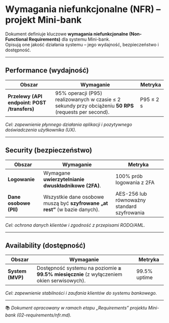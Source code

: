 #  Wymagania niefunkcjonalne (NFR) – projekt Mini-bank

Dokument definiuje kluczowe **wymagania niefunkcjonalne (Non-Functional Requirements)** dla systemu Mini-bank.  
Opisują one jakość działania systemu – jego wydajność, bezpieczeństwo i dostępność.

---

##  Performance (wydajność)

| Obszar | Wymaganie | Metryka |
|---------|------------|---------|
| **Przelewy (API endpoint: POST /transfers)** | 95% operacji (P95) realizowanych w czasie ≤ 2 sekundy przy obciążeniu **50 RPS** (requests per second). | P95 ≤ 2 s |

 *Cel: zapewnienie płynnego działania aplikacji i pozytywnego doświadczenia użytkownika (UX).*

---

##  Security (bezpieczeństwo)

| Obszar | Wymaganie | Metryka |
|---------|------------|---------|
| **Logowanie** | Wymagane **uwierzytelnianie dwuskładnikowe (2FA)**. | 100% prób logowania z 2FA |
| **Dane osobowe (PII)** | Wszystkie dane osobowe muszą być **szyfrowane „at rest”** (w bazie danych). | AES-256 lub równoważny standard szyfrowania |

 *Cel: ochrona danych klientów i zgodność z przepisami RODO/AML.*

---

##  Availability (dostępność)

| Obszar | Wymaganie | Metryka |
|---------|------------|---------|
| **System (MVP)** | Dostępność systemu na poziomie **≥ 99.5% miesięcznie** (z wyłączeniem okien serwisowych). | 99.5% uptime |

 *Cel: zapewnienie stabilności i zaufania klientów do systemu bankowego.*

---

📚 *Dokument opracowany w ramach etapu „Requirements” projektu Mini-bank (02-requirements/nfr.md).*

